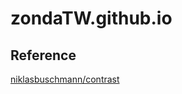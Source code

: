 # zondaTW.github.io

## Reference

[niklasbuschmann/contrast](https://github.com/niklasbuschmann/contrast)  